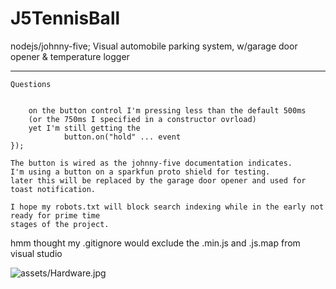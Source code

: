 J5TennisBall
============

nodejs/johnny-five; Visual automobile parking system, w/garage door opener &amp; temperature logger

---------------------
    Questions


        on the button control I'm pressing less than the default 500ms 
        (or the 750ms I specified in a constructor ovrload)
        yet I'm still getting the 
                button.on("hold" ... event
    });

    The button is wired as the johnny-five documentation indicates. 
    I'm using a button on a sparkfun proto shield for testing. 
    later this will be replaced by the garage door opener and used for toast notification.

    I hope my robots.txt will block search indexing while in the early not ready for prime time
    stages of the project.

hmm thought my .gitignore would exclude the .min.js and .js.map from visual studio

![assets/Hardware.jpg](https://pbs.twimg.com/media/BXnuDJTCYAApjIR.jpg)

